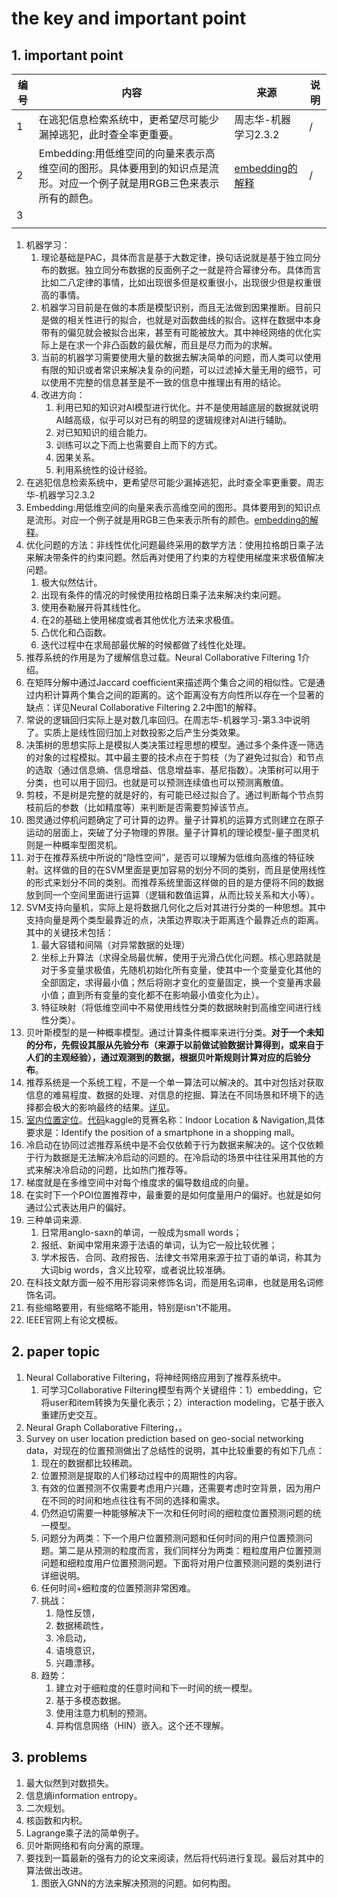# the key and important point

## 1. important point

|编号|内容|来源|说明|
|---|---|---|---|
|1|在逃犯信息检索系统中，更希望尽可能少漏掉逃犯，此时查全率更重要。|周志华-机器学习2.3.2|/|
|2|Embedding:用低维空间的向量来表示高维空间的图形。具体要用到的知识点是流形。对应一个例子就是用RGB三色来表示所有的颜色。|[embedding的解释](https://www.zhihu.com/question/38002635)|/|
|3||||
|||||

1. 机器学习：
   1. 理论基础是PAC，具体而言是基于大数定律，换句话说就是基于独立同分布的数据。独立同分布数据的反面例子之一就是符合幂律分布。具体而言比如二八定律的事情，比如出现很多但是权重很小，出现很少但是权重很高的事情。
   2. 机器学习目前是在做的本质是模型识别，而且无法做到因果推断。目前只是做的相关性进行的拟合，也就是对函数曲线的拟合。这样在数据中本身带有的偏见就会被拟合出来，甚至有可能被放大。其中神经网络的优化实际上是在求一个非凸函数的最优解，而且是尽力而为的求解。
   3. 当前的机器学习需要使用大量的数据去解决简单的问题，而人类可以使用有限的知识或者常识来解决复杂的问题，可以过滤掉大量无用的细节，可以使用不完整的信息甚至是不一致的信息中推理出有用的结论。
   4. 改进方向：
      1. 利用已知的知识对AI模型进行优化。并不是使用越底层的数据就说明AI越高级，似乎可以对已有的明显的逻辑规律对AI进行辅助。
      2. 对已知知识的组合能力。
      3. 训练可以之下而上也需要自上而下的方式。
      4. 因果关系。
      5. 利用系统性的设计经验。
2. 在逃犯信息检索系统中，更希望尽可能少漏掉逃犯，此时查全率更重要。周志华-机器学习2.3.2
3. Embedding:用低维空间的向量来表示高维空间的图形。具体要用到的知识点是流形。对应一个例子就是用RGB三色来表示所有的颜色。[embedding的解释](https://www.zhihu.com/question/38002635)。
4. 优化问题的方法：非线性优化问题最终采用的数学方法：使用拉格朗日乘子法来解决带条件的约束问题。然后再对使用了约束的方程使用梯度来求极值解决问题。
   1. 极大似然估计。
   2. 出现有条件的情况的时候使用拉格朗日乘子法来解决约束问题。
   3. 使用泰勒展开将其线性化。
   4. 在2的基础上使用梯度或者其他优化方法来求极值。
   5. 凸优化和凸函数。
   6. 迭代过程中在求局部最优解的时候都做了线性化处理。
5. 推荐系统的作用是为了缓解信息过载。Neural Collaborative Filtering 1介绍。
6. 在矩阵分解中通过Jaccard coefficient来描述两个集合之间的相似性。它是通过内积计算两个集合之间的距离的。这个距离没有方向性所以存在一个显著的缺点：详见Neural Collaborative Filtering 2.2中图1的解释。
7. 常说的逻辑回归实际上是对数几率回归。在周志华-机器学习-第3.3中说明了。实质上是线性回归加上对数投影之后产生分类效果。
8. 决策树的思想实际上是模拟人类决策过程思想的模型。通过多个条件逐一筛选的对象的过程模拟。其中最主要的技术点在于剪枝（为了避免过拟合）和节点的选取（通过信息熵、信息增益、信息增益率、基尼指数）。决策树可以用于分类，也可以用于回归。也就是可以预测连续值也可以预测离散值。
9. 剪枝，不是树是完整的就是好的，有可能已经过拟合了。通过判断每个节点剪枝前后的参数（比如精度等）来判断是否需要剪掉该节点。
10. 图灵通过停机问题确定了可计算的边界。量子计算机的运算方式则建立在原子运动的层面上，突破了分子物理的界限。量子计算机的理论模型-量子图灵机则是一种概率型图灵机。
11. 对于在推荐系统中所说的“隐性空间”，是否可以理解为低维向高维的特征映射。这样做的目的在SVM里面是更加容易的划分不同的类别，而且是使用线性的形式来划分不同的类别。而推荐系统里面这样做的目的是方便将不同的数据放到同一个空间里面进行运算（逻辑和数值运算，从而比较关系和大小等）。
12. SVM支持向量机，实际上是将数据几何化之后对其进行分类的一种思想。其中支持向量是两个类型最靠近的点，决策边界取决于距离连个最靠近点的距离。其中的关键技术包括：
    1. 最大容错和间隔（对异常数据的处理）
    2. 坐标上升算法（求得全局最优解，使用于光滑凸优化问题。核心思路就是对于多变量求极值，先随机初始化所有变量，使其中一个变量变化其他的全部固定，求得最小值；然后将刚才变化的变量固定，换一个变量再求最小值；直到所有变量的变化都不在影响最小值变化为止）。
    3. 特征映射（将低维空间中不易使用线性分类的数据映射到高维空间进行线性分类）。
13. 贝叶斯模型的是一种概率模型。通过计算条件概率来进行分类。**对于一个未知的分布，先假设其服从先验分布（来源于以前做试验数据计算得到，或来自于人们的主观经验），通过观测到的数据，根据贝叶斯规则计算对应的后验分布**。
14. 推荐系统是一个系统工程，不是一个单一算法可以解决的。其中对包括对获取信息的难易程度、数据的处理、对信息的挖掘、算法在不同场景和环境下的选择都会极大的影响最终的结果。[详见](RecommendationSystem/1RecommendationSystem.md)。
15. [室内位置定位](https://www.kaggle.com/c/indoor-location-navigation/discussion/240176)。[代码](https://github.com/ttvand/Indoor-Location-Navigation-Public)kaggle的竞赛名称：Indoor Location & Navigation,具体要求是：Identify the position of a smartphone in a shopping mall。
16. 冷启动在协同过滤推荐系统中是不会仅依赖于行为数据来解决的。这个仅依赖于行为数据是无法解决冷启动的问题的。在冷启动的场景中往往采用其他的方式来解决冷启动的问题，比如热门推荐等。
17. 梯度就是在多维空间中对每个维度求的偏导数组成的向量。
18. 在实时下一个POI位置推荐中，最重要的是如何度量用户的偏好。也就是如何通过公式表达用户的偏好。
19. 三种单词来源.
    1. 日常用anglo-saxn的单词，一般成为small words；
    2. 报纸、新闻中常用来源于法语的单词，认为它一般比较优雅；
    3. 学术报告、合同、政府报告、法律文书常用来源于拉丁语的单词，称其为大词big words，含义比较窄，或者说比较准确。
20. 在科技文献方面一般不用形容词来修饰名词，而是用名词串，也就是用名词修饰名词。
21. 有些缩略要用，有些缩略不能用，特别是isn't不能用。
22. IEEE官网上有论文模板。

## 2. paper topic

1. Neural Collaborative Filtering，将神经网络应用到了推荐系统中。
   1. 可学习Collaborative Filtering模型有两个关键组件：1）embedding，它将user和item转换为矢量化表示；2）interaction modeling，它基于嵌入重建历史交互。
2. Neural Graph Collaborative Filtering，。
3. Survey on user location prediction based on geo-social networking data，对现在的位置预测做出了总结性的说明，其中比较重要的有如下几点：
   1. 现在的数据都比较稀疏。
   2. 位置预测是提取的人们移动过程中的周期性的内容。
   3. 有效的位置预测不仅需要考虑用户兴趣，还需要考虑时空背景，因为用户在不同的时间和地点往往有不同的选择和需求。
   4. 仍然迫切需要一种能够解决下一次和任何时间的细粒度位置预测问题的统一模型。
   5. 问题分为两类：下一个用户位置预测问题和任何时间的用户位置预测问题。第二是从预测的粒度而言，我们同样分为两类：粗粒度用户位置预测问题和细粒度用户位置预测问题。下面将对用户位置预测问题的类别进行详细说明。
   6. 任何时间+细粒度的位置预测非常困难。
   7. 挑战：
      1. 隐性反馈，
      2. 数据稀疏性，
      3. 冷启动，
      4. 语境意识，
      5. 兴趣漂移。
   8. 趋势：
      1. 建立对于细粒度的任意时间和下一时间的统一模型。
      2. 基于多模态数据。
      3. 使用注意力机制的预测。
      4. 异构信息网络（HIN）嵌入。这个还不理解。


## 3. problems

1. 最大似然到对数损失。
2. 信息熵information entropy。
3. 二次规划。
4. 核函数和内积。
5. Lagrange乘子法的简单例子。
6. 贝叶斯网络和有向分离的原理。
7. 要找到一篇最新的强有力的论文来阅读，然后将代码进行复现。最后对其中的算法做出改进。
   1. 图嵌入GNN的方法来解决预测的问题。如何构图。
